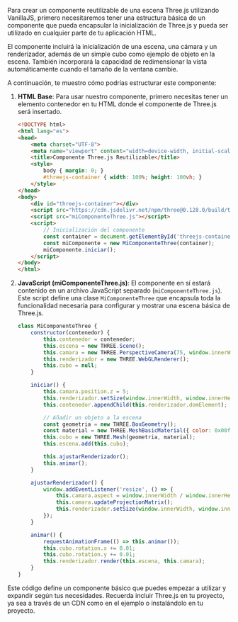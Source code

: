 Para crear un componente reutilizable de una escena Three.js utilizando VanillaJS, primero necesitaremos tener una estructura básica de un componente que pueda encapsular la inicialización de Three.js y pueda ser utilizado en cualquier parte de tu aplicación HTML.

El componente incluirá la inicialización de una escena, una cámara y un renderizador, además de un simple cubo como ejemplo de objeto en la escena. También incorporará la capacidad de redimensionar la vista automáticamente cuando el tamaño de la ventana cambie.

A continuación, te muestro cómo podrías estructurar este componente:

1. **HTML Base**:
   Para usar nuestro componente, primero necesitas tener un elemento contenedor en tu HTML donde el componente de Three.js será insertado.

   ```html
   <!DOCTYPE html>
   <html lang="es">
   <head>
       <meta charset="UTF-8">
       <meta name="viewport" content="width=device-width, initial-scale=1.0">
       <title>Componente Three.js Reutilizable</title>
       <style>
           body { margin: 0; }
           #threejs-container { width: 100%; height: 100vh; }
       </style>
   </head>
   <body>
       <div id="threejs-container"></div>
       <script src="https://cdn.jsdelivr.net/npm/three@0.128.0/build/three.min.js"></script>
       <script src="miComponenteThree.js"></script>
       <script>
           // Inicialización del componente
           const container = document.getElementById('threejs-container');
           const miComponente = new MiComponenteThree(container);
           miComponente.iniciar();
       </script>
   </body>
   </html>
   ```

2. **JavaScript (miComponenteThree.js)**:
   El componente en sí estará contenido en un archivo JavaScript separado (`miComponenteThree.js`). Este script define una clase `MiComponenteThree` que encapsula toda la funcionalidad necesaria para configurar y mostrar una escena básica de Three.js.

   ```javascript
   class MiComponenteThree {
       constructor(contenedor) {
           this.contenedor = contenedor;
           this.escena = new THREE.Scene();
           this.camara = new THREE.PerspectiveCamera(75, window.innerWidth / window.innerHeight, 0.1, 1000);
           this.renderizador = new THREE.WebGLRenderer();
           this.cubo = null;
       }

       iniciar() {
           this.camara.position.z = 5;
           this.renderizador.setSize(window.innerWidth, window.innerHeight);
           this.contenedor.appendChild(this.renderizador.domElement);

           // Añadir un objeto a la escena
           const geometria = new THREE.BoxGeometry();
           const material = new THREE.MeshBasicMaterial({ color: 0x00ff00 });
           this.cubo = new THREE.Mesh(geometria, material);
           this.escena.add(this.cubo);

           this.ajustarRenderizador();
           this.animar();
       }

       ajustarRenderizador() {
           window.addEventListener('resize', () => {
               this.camara.aspect = window.innerWidth / window.innerHeight;
               this.camara.updateProjectionMatrix();
               this.renderizador.setSize(window.innerWidth, window.innerHeight);
           });
       }

       animar() {
           requestAnimationFrame(() => this.animar());
           this.cubo.rotation.x += 0.01;
           this.cubo.rotation.y += 0.01;
           this.renderizador.render(this.escena, this.camara);
       }
   }
   ```

Este código define un componente básico que puedes empezar a utilizar y expandir según tus necesidades. Recuerda incluir Three.js en tu proyecto, ya sea a través de un CDN como en el ejemplo o instalándolo en tu proyecto.